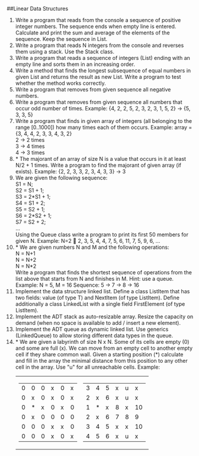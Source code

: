 ##Linear Data Structures

<ol>
<li>
Write a program that reads from the console a sequence of positive integer numbers. The sequence ends when empty line is entered. Calculate and print the sum and average of the elements of the sequence. Keep the sequence in List.
</li>
<li>
Write a program that reads N integers from the console and reverses them using a stack. Use the Stack<int> class.
</li>
<li>
Write a program that reads a sequence of integers (List<int>) ending with an empty line and sorts them in an increasing order.
</li>
<li>
Write a method that finds the longest subsequence of equal numbers in given List<int> and returns the result as new List<int>. Write a program to test whether the method works correctly.
</li>
<li>
Write a program that removes from given sequence all negative numbers.
</li>
<li>
Write a program that removes from given sequence all numbers that occur odd number of times. Example:
{4, 2, 2, 5, 2, 3, 2, 3, 1, 5, 2} &rarr; {5, 3, 3, 5}	
</li>
<li>
Write a program that finds in given array of integers (all belonging to the range [0..1000]) how many times each of them occurs.
Example: array = {3, 4, 4, 2, 3, 3, 4, 3, 2}<br>
2 &rarr; 2 times<br>
3 &rarr; 4 times<br>
4 &rarr; 3 times<br>
</li>
<li>
* The majorant of an array of size N is a value that occurs in it at least N/2 + 1 times. Write a program to find the majorant of given array (if exists). Example:
{2, 2, 3, 3, 2, 3, 4, 3, 3} &rarr; 3
</li>
<li>
We are given the following sequence:<br>
S1 = N;<br>
S2 = S1 + 1;<br>
S3 = 2*S1 + 1;<br>
S4 = S1 + 2;<br>
S5 = S2 + 1;<br>
S6 = 2*S2 + 1;<br>
S7 = S2 + 2;<br>
...<br>
Using the Queue<T> class write a program to print its first 50 members for given N.
Example: N=2  2, 3, 5, 4, 4, 7, 5, 6, 11, 7, 5, 9, 6, ...
</li>
<li>
* We are given numbers N and M and the following operations:<br>
N = N+1<br>
N = N+2<br>
N = N*2<br>
Write a program that finds the shortest sequence of operations from the list above that starts from N and finishes in M. Hint: use a queue.<br>
Example: N = 5, M = 16
Sequence: 5 &rarr; 7 &rarr; 8 &rarr; 16
</li>
<li>
Implement the data structure linked list. Define a class ListItem<T> that has two fields: value (of type T) and NextItem (of type ListItem<T>). Define additionally a class LinkedList<T> with a single field FirstElement (of type ListItem<T>).
</li>
<li>
Implement the ADT stack as auto-resizable array. Resize the capacity on demand (when no space is available to add / insert a new element).
</li>
<li>
Implement the ADT queue as dynamic linked list. Use generics (LinkedQueue<T>) to allow storing different data types in the queue.
</li>
<li>
* We are given a labyrinth of size N x N. Some of its cells are empty (0) and some are full (x). We can move from an empty cell to another empty cell if they share common wall. Given a starting position (*) calculate and fill in the array the minimal distance from this position to any other cell in the array. Use "u" for all unreachable cells. Example:<br>
<table>
<tr>
<td><table>
<tr><td>0</td><td>0</td><td>0</td><td>x</td><td>0</td><td>x</td></tr>
<tr><td>0</td><td>x</td><td>0</td><td>x</td><td>0</td><td>x</td></tr>
<tr><td>0</td><td>*</td><td>x</td><td>0</td><td>x</td><td>0</td></tr>
<tr><td>0</td><td>x</td><td>0</td><td>0</td><td>0</td><td>0</td></tr>
<tr><td>0</td><td>0</td><td>0</td><td>x</td><td>x</td><td>0</td></tr>
<tr><td>0</td><td>0</td><td>0</td><td>x</td><td>0</td><td>x</td></tr>
</table></td>
<td>
<table>
<tr><td>3</td><td>4</td><td>5</td><td>x</td><td>u</td><td>x</td></tr>
<tr><td>2</td><td>x</td><td>6</td><td>x</td><td>u</td><td>x</td></tr>
<tr><td>1</td><td>*</td><td>x</td><td>8</td><td>x</td><td>10</td></tr>
<tr><td>2</td><td>x</td><td>6</td><td>7</td><td>8</td><td>9</td></tr>
<tr><td>3</td><td>4</td><td>5</td><td>x</td><td>x</td><td>10</td></tr>
<tr><td>4</td><td>5</td><td>6</td><td>x</td><td>u</td><td>x</td></tr>
</table></td>
</tr>
</table>
</li>
</ol>